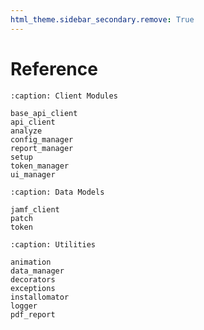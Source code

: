 ```yaml
---
html_theme.sidebar_secondary.remove: True
---
```


# Reference

```{toctree}
:caption: Client Modules

base_api_client
api_client
analyze
config_manager
report_manager
setup
token_manager
ui_manager
```

```{toctree}
:caption: Data Models

jamf_client
patch
token
```

```{toctree}
:caption: Utilities

animation
data_manager
decorators
exceptions
installomator
logger
pdf_report
```
